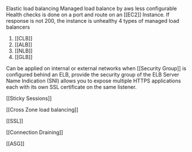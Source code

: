Elastic load balancing
Managed load balance by aws
less configurable
Health checks is done on a port and route on an [[EC2]] Instance. If response is not 200, the instance is unhealthy
4 types of managed load balancers
1. [[CLB]] 
2. [[ALB]]
3. [[NLB]]
4. [[GLB]]

Can be applied on internal or external networks
when [[Security Group]] is configured behind an ELB, provide the security group of the ELB
Server Name Indication (SNI) allows you to expose multiple HTTPS applications each with its own SSL certificate on the same listener.

[[Sticky Sessions]]

[[Cross Zone load balancing]]

[[SSL]]

[[Connection Draining]]

[[ASG]]
